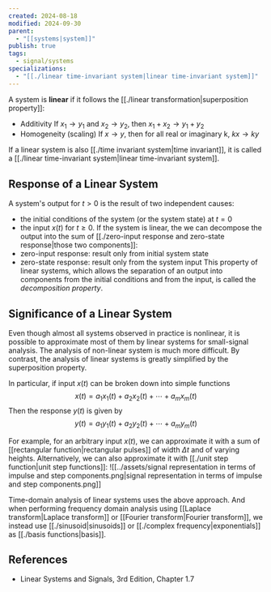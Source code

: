 ```yaml
---
created: 2024-08-18
modified: 2024-09-30
parent:
  - "[[systems|system]]"
publish: true
tags:
  - signal/systems
specializations:
  - "[[./linear time-invariant system|linear time-invariant system]]"
---
```

A system is **linear** if it follows the [[./linear transformation|superposition property]]:
- Additivity
  If $x_{1} \to y_{1}$ and $x_{2} \to y_{2}$, then $x_{1} + x_{2} \to y_{1} + y_{2}$
- Homogeneity (scaling)
  If $x \to y$, then for all real or imaginary k, $kx \to ky$

 If a linear system is also [[./time invariant system|time invariant]], it is called a [[./linear time-invariant system|linear time-invariant system]].

## Response of a Linear System
A system's output for $t > 0$ is the result of two independent causes:
- the initial conditions of the system (or the system state) at $t = 0$ 
- the input $x(t)$ for $t \ge 0$. 
If the system is linear, the we can decompose the output into the sum of [[./zero-input response and zero-state response|those two components]]:
- zero-input response: result only from initial system state
- zero-state response: result only from the system input
This property of linear systems, which allows the separation of an output into components from the initial conditions and from the input, is called the _decomposition property_.

## Significance of a Linear System
Even though almost all systems observed in practice is nonlinear, it is possible to approximate most of them by linear systems for small-signal analysis. The analysis of non-linear system is much more difficult. By contrast, the analysis of linear systems is greatly simplified by the superposition property.

In particular, if input $x(t)$ can be broken down into simple functions$$
x(t) = a_{1}x_{1}(t) + a_{2}x_{2}(t) + \cdots + a_{m}x_{m}(t)
$$Then the response $y(t)$ is given by
$$
y(t) = a_{1}y_{1}(t) + a_{2}y_{2}(t) + \cdots + a_{m}y_{m}(t)
$$

For example, for an arbitrary input $x(t)$, we can approximate it with a sum of [[rectangular function|rectangular pulses]] of width $\Delta t$ and of varying heights. Alternatively, we can also approximate it with [[./unit step function|unit step functions]]:
![[../assets/signal representation in terms of impulse and step components.png|signal representation in terms of impulse and step components.png]]

Time-domain analysis of linear systems uses the above approach. And when performing frequency domain analysis using [[Laplace transform|Laplace transform]] or [[Fourier transform|Fourier transform]], we instead use [[./sinusoid|sinusoids]] or [[./complex frequency|exponentials]] as [[./basis functions|basis]].

## References
- Linear Systems and Signals, 3rd Edition, Chapter 1.7